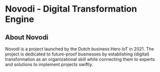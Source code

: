 # Novodi - Digital Transformation Engine

## About Novodi

Novodi is a project launched by the Dutch business Hero IoT in 2021.
The project is dedicated to future-proof businesses by establishing (digital) transformation as an organizational skill while connecting them to experts and solutions  to implement projects swiftly.
